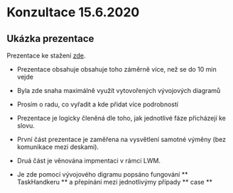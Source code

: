 # Konzultace 15.6.2020

## Ukázka prezentace

Prezentace ke stažení <a href="https://github.com/StingrayCZ/End-to-End-Encryption-Protocol-for-IEEE-802.15.4-Stage-II-/blob/master/Thesis%20presentation%202020.pdf">zde</a>. </a>

* Prezentace obsahuje obsahuje toho záměrně více, než se do 10 min vejde </p>
* Byla zde snaha maximálně využít vytovořených vývojových diagramů </p>
* Prosím o radu, co vyřadit a kde přidat více podrobností </p>
* Prezentace je logicky členěná dle toho, jak jednotlivé fáze přicházejí ke slovu. </p>
* První část prezentace je zaměřena na vysvětlení samotné výměny (bez komunikace mezi deskami). </p>
* Druá část je věnována impmentaci v rámci LWM. </p>
* Je zde pomocí vývojového digramu popsáno fungování ** TaskHandkeru ** a přepínání mezi jednotlivýmy případy ** case ** </p>


